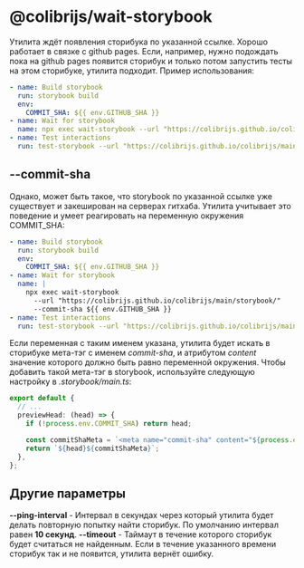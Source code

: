 # @colibrijs/wait-storybook

Утилита ждёт появления сторибука по указанной ссылке. Хорошо работает в связке с github pages. Если,
например, нужно подождать пока на github pages появится сторибук и только потом запустить тесты на
этом сторибуке, утилита подходит. Пример использования:

```yml
- name: Build storybook
  run: storybook build
  env:
    COMMIT_SHA: ${{ env.GITHUB_SHA }}
- name: Wait for storybook
  name: npx exec wait-storybook --url "https://colibrijs.github.io/colibrijs/main/storybook/"
- name: Test interactions
  run: test-storybook --url "https://colibrijs.github.io/colibrijs/main/storybook/"
```

## --commit-sha

Однако, может быть такое, что storybook по указанной ссылке уже существует и закеширован на серверах
гитхаба. Утилита учитывает это поведение и умеет реагировать на переменную окружения COMMIT_SHA:

```yml
- name: Build storybook
  run: storybook build
  env:
    COMMIT_SHA: ${{ env.GITHUB_SHA }}
- name: Wait for storybook
  name: |
    npx exec wait-storybook
      --url "https://colibrijs.github.io/colibrijs/main/storybook/"
      --commit-sha ${{ env.GITHUB_SHA }}
- name: Test interactions
  run: test-storybook --url "https://colibrijs.github.io/colibrijs/main/storybook/"
```

Если переменная с таким именем указана, утилита будет искать в сторибуке мета-тэг с именем
_commit-sha_, и атрибутом _content_ значение которого должно быть равно переменной окружения. Чтобы
добавить такой мета-тэг в storybook, используйте следующую настройку в _.storybook/main.ts_:

```ts
export default {
  // ...
  previewHead: (head) => {
    if (!process.env.COMMIT_SHA) return head;

    const commitShaMeta = `<meta name="commit-sha" content="${process.env.COMMIT_SHA}">`;
    return `${head}${commitShaMeta}`;
  },
};
```

## Другие параметры

**--ping-interval** -
Интервал в секундах через который утилита будет делать повторную попытку найти сторибук.
По умолчанию интервал равен **10 секунд**.
**--timeout** -
Таймаут в течение которого сторибук будет считаться не найденным. Если в течение указанного
времени сторибук так и не появится, утилита вернёт ошибку.

